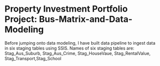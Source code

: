 # Property Investment Portfolio Project: Bus-Matrix-and-Data-Modeling

Before jumping onto data modeling, I have built data pipeline to ingest data in six staging tables using SSIS. Names of six staging tables are: Stag_Aus_Suburb, Stag_Aus_Crime,
Stag_HouseVaue, Stag_RentalValue, Stag_Transport,Stag_School
